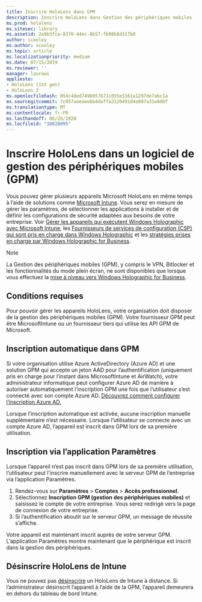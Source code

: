 ```yaml
---
title: Inscrire HoloLens dans GPM
description: Inscrire HoloLens dans Gestion des périphériques mobiles (GPM) pour faciliter la gestion de plusieurs appareils.
ms.prod: hololens
ms.sitesec: library
ms.assetid: 2a9b3fca-8370-44ec-8b57-fb98b8d317b0
author: scooley
ms.author: scooley
ms.topic: article
ms.localizationpriority: medium
ms.date: 07/15/2019
ms.reviewer: ''
manager: laurawi
appliesto:
- HoloLens (1st gen)
- HoloLens 2
ms.openlocfilehash: 054c4ded7496957671c055e3161a1297de7abc1a
ms.sourcegitcommit: 7c057aeeaeebb4daffa2120491d4e897a31e8d0f
ms.translationtype: MT
ms.contentlocale: fr-FR
ms.lasthandoff: 06/26/2020
ms.locfileid: "10828095"
---
```

# Inscrire HoloLens dans un logiciel de gestion des périphériques mobiles (GPM)

Vous pouvez gérer plusieurs appareils Microsoft HoloLens en même temps à l’aide de solutions comme [Microsoft Intune](https://docs.microsoft.com/intune/windows-holographic-for-business). Vous serez en mesure de gérer les paramètres, de sélectionner les applications à installer et de définir les configurations de sécurité adaptées aux besoins de votre entreprise. Voir [Gérer les appareils qui exécutent Windows Holographic avec Microsoft Intune](https://docs.microsoft.com/intune/windows-holographic-for-business), les [Fournisseurs de services de configuration (CSP) qui sont pris en charge dans Windows Holographic](https://msdn.microsoft.com/windows/hardware/commercialize/customize/mdm/configuration-service-provider-reference#hololens) et les [stratégies prises en charge par Windows Holographic for Business](https://msdn.microsoft.com/windows/hardware/commercialize/customize/mdm/policy-configuration-service-provider#hololenspolicies).

> [!NOTE]
> La Gestion des périphériques mobiles (GPM), y compris le VPN, Bitlocker et les fonctionnalités du mode plein écran, ne sont disponibles que lorsque vous effectuez la [mise à niveau vers Windows Holographic for Business](hololens1-upgrade-enterprise.md).

## Conditions requises

 Pour pouvoir gérer les appareils HoloLens, votre organisation doit disposer de la gestion des périphériques mobiles (GPM). Votre fournisseur GPM peut être MicrosoftIntune ou un fournisseur tiers qui utilise les API GPM de Microsoft.

## Inscription automatique dans GPM

Si votre organisation utilise Azure ActiveDirectory (Azure AD) et une solution GPM qui accepte un jeton AAD pour l’authentification (uniquement pris en charge pour l’instant dans MicrosoftIntune et AirWatch), votre administrateur informatique peut configurer Azure AD de manière à autoriser automatiquement l’inscription GPM une fois que l’utilisateur s’est connecté avec son compte Azure AD. [Découvrez comment configurer l’inscription Azure AD.](https://docs.microsoft.com/mem/intune/enrollment/windows-enroll#enable-windows-10-automatic-enrollment)

Lorsque l’inscription automatique est activée, aucune inscription manuelle supplémentaire n’est nécessaire. Lorsque l’utilisateur se connecte avec un compte Azure AD, l’appareil est inscrit dans GPM lors de sa première utilisation.

## Inscription via l’application Paramètres

 Lorsque l’appareil n’est pas inscrit dans GPM lors de sa première utilisation, l’utilisateur peut l'inscrire manuellement avec le serveur GPM de l’entreprise via l’application Paramètres.

1. Rendez-vous sur **Paramètres** > **Comptes** > **Accès professionnel**.
1. Sélectionnez **Inscription GPM (gestion des périphériques mobiles)** et saisissez le compte de votre entreprise. Vous serez redirigé vers la page de connexion de votre entreprise.
1. Si l’authentification aboutit sur le serveur GPM, un message de réussite s’affiche.

Votre appareil est maintenant inscrit auprès de votre serveur GPM. L’application Paramètres montre maintenant que le périphérique est inscrit dans la gestion des périphériques.

## Désinscrire HoloLens de Intune

Vous ne pouvez pas [désinscrire](https://docs.microsoft.com/intune-user-help/unenroll-your-device-from-intune-windows) un HoloLens de Intune à distance. Si l’administrateur désinscrit l’appareil à l’aide de la GPM, l’appareil demeurera en dehors du tableau de bord Intune.
